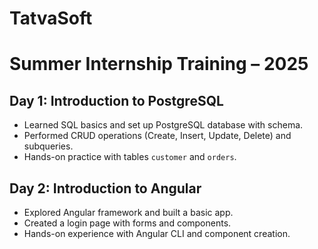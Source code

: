
# TatvaSoft
# Summer Internship Training – 2025

## Day 1: Introduction to PostgreSQL
- Learned SQL basics and set up PostgreSQL database with schema.
- Performed CRUD operations (Create, Insert, Update, Delete) and subqueries.
- Hands-on practice with tables `customer` and `orders`.

## Day 2: Introduction to Angular
- Explored Angular framework and built a basic app.
- Created a login page with forms and components.
- Hands-on experience with Angular CLI and component creation.

